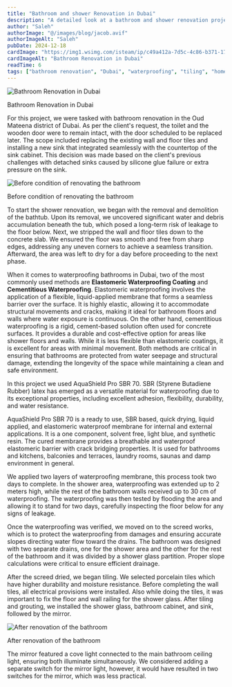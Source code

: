 ```yaml
---
title: "Bathroom and shower Renovation in Dubai"
description: "A detailed look at a bathroom and shower renovation project in Dubai, covering demolition, waterproofing, tiling, and finishing touches for a modern, durable result."
author: "Saleh"
authorImage: "@/images/blog/jacob.avif"
authorImageAlt: "Saleh"
pubDate: 2024-12-18
cardImage: "https://img1.wsimg.com/isteam/ip/c49a412a-7d5c-4c86-b371-17b58bdd84ac/20241216_140124.jpg/:/cr=t:0%25,l:0%25,w:100%25,h:100%25/rs=w:1280"
cardImageAlt: "Bathroom Renovation in Dubai"
readTime: 6
tags: ["bathroom renovation", "Dubai", "waterproofing", "tiling", "home improvement"]
---
```


![Bathroom Renovation in Dubai](https://img1.wsimg.com/isteam/ip/c49a412a-7d5c-4c86-b371-17b58bdd84ac/20241216_140124.jpg/:/cr=t:0%25,l:0%25,w:100%25,h:100%25/rs=w:1280 "Bathroom Renovation in Dubai")

Bathroom Renovation in Dubai

For this project, we were tasked with bathroom renovation in the Oud Mateena district of Dubai. As per the client's request, the toilet and the wooden door were to remain intact, with the door scheduled to be replaced later. The scope included replacing the existing wall and floor tiles and installing a new sink that integrated seamlessly with the countertop of the sink cabinet. This decision was made based on the client's previous challenges with detached sinks caused by silicone glue failure or extra pressure on the sink.

  

![Before condition of renovating the bathroom](https://img1.wsimg.com/isteam/ip/c49a412a-7d5c-4c86-b371-17b58bdd84ac/Screenshot%202024-12-18%20144149.png/:/rs=w:1280 "Before condition of renovating the bathroom")

Before condition of renovating the bathroom

To start the shower renovation, we began with the removal and demolition of the bathtub. Upon its removal, we uncovered significant water and debris accumulation beneath the tub, which posed a long-term risk of leakage to the floor below. Next, we stripped the wall and floor tiles down to the concrete slab. We ensured the floor was smooth and free from sharp edges, addressing any uneven corners to achieve a seamless transition. Afterward, the area was left to dry for a day before proceeding to the next phase.

When it comes to waterproofing bathrooms in Dubai, two of the most commonly used methods are  **Elastomeric Waterproofing Coating**  and  **Cementitious Waterproofing**. Elastomeric waterproofing involves the application of a flexible, liquid-applied membrane that forms a seamless barrier over the surface. It is highly elastic, allowing it to accommodate structural movements and cracks, making it ideal for bathroom floors and walls where water exposure is continuous. On the other hand, cementitious waterproofing is a rigid, cement-based solution often used for concrete surfaces. It provides a durable and cost-effective option for areas like shower floors and walls. While it is less flexible than elastomeric coatings, it is excellent for areas with minimal movement. Both methods are critical in ensuring that bathrooms are protected from water seepage and structural damage, extending the longevity of the space while maintaining a clean and safe environment.

In this project we used AquaShield Pro SBR 70. SBR (Styrene Butadiene Rubber) latex has emerged as a versatile material for waterproofing due to its exceptional properties, including excellent adhesion, flexibility, durability, and water resistance.

AquaShield Pro SBR 70 is a ready to use, SBR based, quick drying, liquid applied, and elastomeric waterproof membrane for internal and external applications. It is a one component, solvent free, light blue, and synthetic resin. The cured membrane provides a breathable and waterproof elastomeric barrier with crack bridging properties. It is used for bathrooms and kitchens, balconies and terraces, laundry rooms, saunas and damp environment in general.

We applied two layers of waterproofing membrane, this process took two days to complete. In the shower area, waterproofing was extended up to 2 meters high, while the rest of the bathroom walls received up to 30 cm of waterproofing. The waterproofing was then tested by flooding the area and allowing it to stand for two days, carefully inspecting the floor below for any signs of leakage.

Once the waterproofing was verified, we moved on to the screed works, which is to protect the waterproofing from damages and ensuring accurate slopes directing water flow toward the drains. The bathroom was designed with two separate drains, one for the shower area and the other for the rest of the bathroom and it was divided by a shower glass partition. Proper slope calculations were critical to ensure efficient drainage.

After the screed dried, we began tiling. We selected porcelain tiles which have higher durability and moisture resistance. Before completing the wall tiles, all electrical provisions were installed. Also while doing the tiles, it was important to fix the floor and wall railing for the shower glass. After tiling and grouting, we installed the shower glass, bathroom cabinet, and sink, followed by the mirror.

  

![After renovation of the bathroom](https://img1.wsimg.com/isteam/ip/c49a412a-7d5c-4c86-b371-17b58bdd84ac/20241216_140140.jpg/:/cr=t:0%25,l:0%25,w:100%25,h:100%25/rs=w:1280 "After renovation of the bathroom")

After renovation of the bathroom

The mirror featured a cove light connected to the main bathroom ceiling light, ensuring both illuminate simultaneously. We considered adding a separate switch for the mirror light, however, it would have resulted in two switches for the mirror, which was less practical.